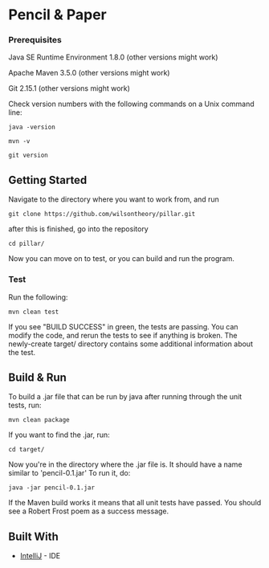 # Pencil & Paper

### Prerequisites

Java SE Runtime Environment 1.8.0 (other versions might work)

Apache Maven 3.5.0 (other versions might work)

Git 2.15.1 (other versions might work)

Check version numbers with the following commands on a Unix command line:

```
java -version
```
```
mvn -v
```
```
git version
```
## Getting Started

Navigate to the directory where you want to work from, and run 
```
git clone https://github.com/wilsontheory/pillar.git
```
after this is finished, go into the repository
```
cd pillar/
```
Now you can move on to test, or you can build and run the program.

### Test

Run the following:

```
mvn clean test
```

If you see "BUILD SUCCESS" in green, the tests are passing. You can modify the code, and rerun the tests to see if anything is broken. The newly-create target/ directory contains some additional information about the test.

## Build & Run

To build a .jar file that can be run by java after running through the unit tests, run:

```
mvn clean package
```
If you want to find the .jar, run:
```
cd target/
```
Now you're in the directory where the .jar file is. It should have a name similar to 'pencil-0.1.jar' To run it, do:
```
java -jar pencil-0.1.jar
```
If the Maven build works it means that all unit tests have passed. You should see a Robert Frost poem as a success message.

## Built With

* [IntelliJ](https://www.jetbrains.com/idea/) - IDE